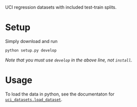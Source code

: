 UCI regression datasets with included test-train splits.

# Setup
Simply download and run
```bash
python setup.py develop
```
*Note that you must use `develop` in the above line, not `install`.*

# Usage
To load the data in python, see the documentaton for [`uci_datasets.load_dataset`](uci_datasets/__init__.py).
